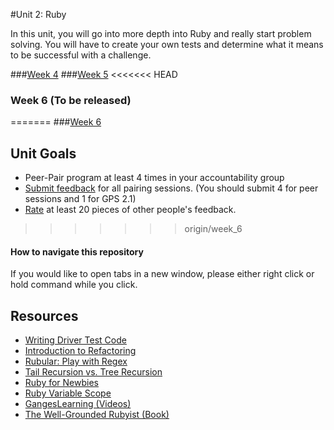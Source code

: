 #Unit 2: Ruby

In this unit, you will go into more depth into Ruby and really start problem solving. You will have to create your own tests and determine what it means to be successful with a challenge. 


###[Week 4](week_4)
###[Week 5](week_5)
<<<<<<< HEAD
### Week 6 (To be released)

=======
###[Week 6](week_6)

## Unit Goals
- Peer-Pair program at least 4 times in your accountability group
- [Submit feedback](https://socrates.devbootcamp.com/feedback/new) for all pairing sessions. (You should submit 4 for peer sessions and 1 for GPS 2.1)
- [Rate](https://socrates.devbootcamp.com/feedback) at least 20 pieces of other people's feedback. 

>>>>>>> origin/week_6
#### How to navigate this repository
If you would like to open tabs in a new window, please either right click or hold command while you click. 

## Resources
+ [Writing Driver Test Code](https://gist.github.com/dbc-challenges/5aea3150ddec2aec1007)
+ [Introduction to Refactoring](http://sourcemaking.com/refactoring/introduction-to-refactoring)  
+ [Rubular: Play with Regex](http://rubular.com/)  
+ [Tail Recursion vs. Tree Recursion](http://www.dreamincode.net/forums/topic/35002-tail-recursion-vs-tree-recursion/)  
+ [Ruby for Newbies](http://net.tutsplus.com/sessions/ruby-for-newbies)  
+ [Ruby Variable Scope](http://www.techotopia.com/index.php/Ruby_Variable_Scope) 
+ [GangesLearning (Videos)](https://www.youtube.com/user/GangesLearning)
+ [The Well-Grounded Rubyist (Book)](http://www.manning.com/black2/)  